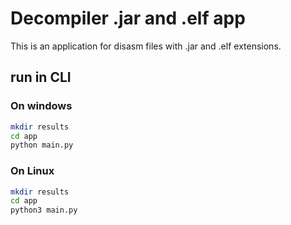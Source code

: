 # Decompiler .jar and .elf app

This is an application for disasm files with .jar and .elf extensions.

## run in CLI

### On windows

```bash
mkdir results
cd app
python main.py
```

### On Linux

```bash
mkdir results
cd app
python3 main.py
```
